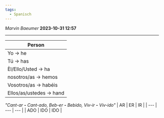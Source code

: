 ```yaml
---
tags:
  - Spanisch
---
```

*Marvin Baeumer* **2023-10-31 12:57**

---
|Person                  |
|------------------------|
|Yo -> he                |
|Tú -> has               |
|Èl/Ello/Usted -> ha     |
|nosotros/as -> hemos    |
|Vosotros/as -> habéis   |
|Ellos/as/ustedes -> hand|

*"Cant-ar **-** Cant-ado, Beb-er **-** Bebido, Viv-ir **-** Viv-ido"*
| AR  | ER  | IR  |
| --- | --- | --- |
| ADO | IDO | IDO |
